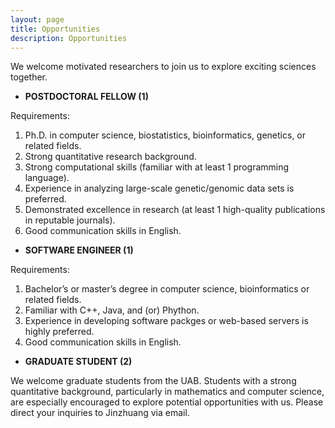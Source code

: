 ```yaml
---
layout: page
title: Opportunities
description: Opportunities
---
```


We welcome motivated researchers to join us to explore exciting sciences together. 

* **POSTDOCTORAL FELLOW (1)** 

Requirements:
1. Ph.D. in computer science, biostatistics, bioinformatics, genetics, or related fields. 
2. Strong quantitative research background. 
3. Strong computational skills (familiar with at least 1 programming language). 
4. Experience in analyzing large-scale genetic/genomic data sets is preferred. 
5. Demonstrated excellence in research (at least 1 high-quality publications in reputable journals). 
6. Good communication skills in English. 

* **SOFTWARE ENGINEER (1)**  

Requirements:
1. Bachelor’s or master’s degree in computer science, bioinformatics or related fields. 
2. Familiar with C++, Java, and (or) Phython. 
3. Experience in developing software packges or web-based servers is highly preferred. 
4. Good communication skills in English. 

* **GRADUATE STUDENT (2)**  

We welcome graduate students from the UAB. Students with a strong quantitative background, particularly in mathematics and computer science, are especially encouraged to explore potential opportunities with us. Please direct your inquiries to Jinzhuang via email.
